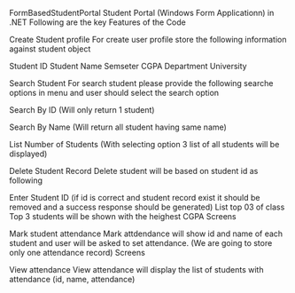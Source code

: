 FormBasedStudentPortal
Student Portal (Windows Form Applicationn) in .NET Following are the key Features of the Code

Create Student profile
For create user profile store the following information against student object

Student ID 
Student Name
Semseter
CGPA
Department
University

Search Student For search student please provide the following searche options in menu and user should select the search option

Search By ID (Will only return 1 student)

Search By Name (Will return all student having same name)

List Number of Students (With selecting option 3 list of all students will be displayed) 

Delete Student Record Delete student will be based on student id as following

Enter Student ID (if id is correct and student record exist it should be removed and a success response should be generated) 
List top 03 of class Top 3 students will be shown with the heighest CGPA Screens

Mark student attendance Mark attdendance will show id and name of each student and user will be asked to set attendance. (We are going to store only one attendance record) Screens

View attendance View attendance will display the list of students with attendance (id, name, attendance)


